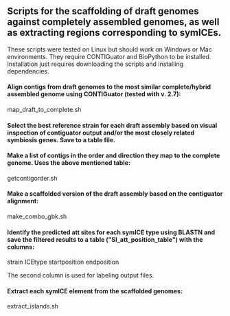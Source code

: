 ## Scripts for the scaffolding of draft genomes against completely assembled genomes, as well as extracting regions corresponding to symICEs.

These scripts were tested on Linux but should work on Windows or Mac environments. They require CONTIGuator and BioPython to be installed. Installation just requires downloading the scripts and installing dependencies.

#### Align contigs from draft genomes to the most similar complete/hybrid assembled genome using CONTIGuator (tested with v. 2.7):

map_draft_to_complete.sh

#### Select the best reference strain for each draft assembly based on visual inspection of contiguator output and/or the most closely related symbiosis genes. Save to a table file.

#### Make a list of contigs in the order and direction they map to the complete genome. Uses the above mentioned table:

getcontigorder.sh

#### Make a scaffolded version of the draft assembly based on the contiguator alignment:

make_combo_gbk.sh

#### Identify the predicted att sites for each symICE type using BLASTN and save the filtered results to a table ("SI_att_position_table") with the columns:

strain	ICEtype	startposition	endposition

The second column is used for labeling output files.

#### Extract each symICE element from the scaffolded genomes:

extract_islands.sh


